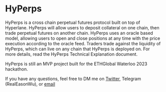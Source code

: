 # HyPerps
HyPerps is a cross chain perpetual futures protocol built on top of Hyperlane. HyPerps will allow users to deposit collateral on one chain, then trade perpetual futures on another chain. HyPerps uses an oracle based model, allowing users to open and close positions at any time with the price execution according to the oracle feed. Traders trade against the liquidity of HyPerps, which can live on any chain that HyPerps is deployed on. 
For more details, read the HyPerps Technical Explanation document. 

HyPerps is still an MVP project built for the ETHGlobal Waterloo 2023 hackathon.

If you have any questions, feel free to DM me on [Twitter](https://twitter.com/easonwu_), Telegram (RealEasonWu), or [email](real.ewu4@gmail.com)